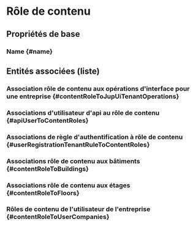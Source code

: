# Rôle de contenu



## Propriétés de base

### Name {#name}
        




## Entités associées (liste)

### Association rôle de contenu aux opérations d'interface pour une entreprise {#contentRoleToJupUiTenantOperations}
        

### Associations d'utilisateur d'api au rôle de contenu {#apiUserToContentRoles}
        

### Associations de règle d'authentification à rôle de contenu {#userRegistrationTenantRuleToContentRoles}
        

### Associations rôle de contenu aux bâtiments {#contentRoleToBuildings}
        

### Associations rôle de contenu aux étages {#contentRoleToFloors}
        

### Rôles de contenu de l'utilisateur de l'entreprise {#contentRoleToUserCompanies}
        




<!--- THIS FILE IS GENERATED PLEASE DO NOT EDIT IT DIRECTLY --->
